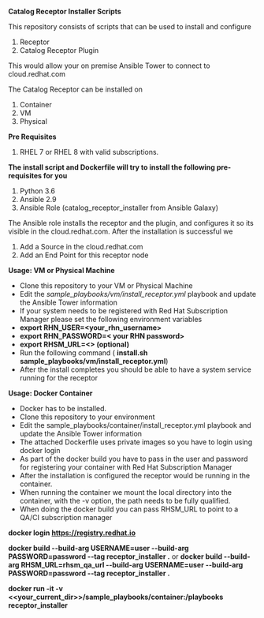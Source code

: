 **Catalog Receptor Installer Scripts**

This repository consists of scripts that can be used to install and configure

 1. Receptor
 2. Catalog Receptor Plugin

This would allow your on premise Ansible Tower to connect to cloud.redhat.com

The Catalog Receptor can be installed on

 1. Container
 2. VM
 3. Physical 

**Pre Requisites**

 1. RHEL 7 or RHEL 8 with valid subscriptions.

**The install script and Dockerfile will try to install the following pre-requisites for you**

 1. Python 3.6
 2. Ansible 2.9
 3. Ansible Role (catalog_receptor_installer from Ansible Galaxy)

The Ansible role installs the receptor and the plugin, and configures it so its visible in the cloud.redhat.com. After the installation is successful we
1. Add a Source in the cloud.redhat.com
2. Add an End Point for this receptor node

**Usage: VM or Physical Machine**

 - Clone this repository to your VM or Physical Machine
 - Edit the *sample_playbooks/vm/install_receptor.yml* playbook and update the Ansible Tower information
 - If your system needs to be registered with Red Hat Subscription Manager please set the following environment variables
 - **export RHN_USER=<your_rhn_username>**
 - **export RHN_PASSWORD=< your RHN password>**
 - **export RHSM_URL=<<Your Subscription Manager URL>> (optional)**
 - Run the following command ( **install.sh sample_playbooks/vm/install_receptor.yml**)
 - After the install completes you should be able to have a system service running for the receptor

**Usage: Docker Container**

- Docker has to be installed.
- Clone this repository to your environment
- Edit the sample_playbooks/container/install_receptor.yml playbook and update the Ansible Tower information
- The attached Dockerfile uses private images so you have to login using docker login
- As part of the docker build you have to pass in the user and password for registering your container with Red Hat Subscription Manager
- After the installation is configured the receptor would be running in the container.
- When running the container we mount the local directory into the container, with the -v option, the path needs to be fully qualified.
- When doing the docker build you can pass RHSM_URL to point to a QA/CI subscription manager


**docker login https://registry.redhat.io**

**docker build --build-arg USERNAME=user --build-arg  PASSWORD=password --tag receptor_installer .**
or
**docker build --build-arg RHSM_URL=rhsm_qa_url --build-arg USERNAME=user --build-arg  PASSWORD=password --tag receptor_installer .**

**docker run -it  -v <<your_current_dir>>/sample_playbooks/container:/playbooks receptor_installer**
